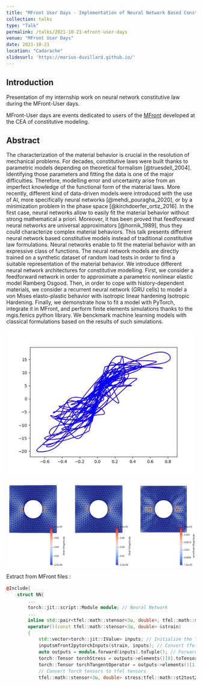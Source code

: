```yaml
---
title: "MFront User Days - Implementation of Neural Network Based Constitutive Models"
collection: talks
type: "Talk"
permalink: /talks/2021-10-21-mfront-user-days
venue: "MFront User Days"
date: 2021-10-21
location: "Cadarache"
slidesurl: 'https://marius-duvillard.github.io/'
---
```


## Introduction

Presentation of my internship work on neural network constitutive law during the MFront-User days.

MFront-User days are events dedicated to users of the [MFront](https://thelfer.github.io/tfel/web/index.html) developed at the CEA of constitutive modeling.

## Abstract

The characterization of the material behavior is crucial in the resolution of mechanical problems. For decades, constitutive laws were built thanks to parametric models depending on theoretical formalism [@truesdell_2004]. Identifying those parameters and fitting the data is one of the major difficulties. Therefore, modelling error and uncertainty arise from an imperfect knowledge of the functional form of the material laws. More recently, different kind of data-driven models were introduced with the use of AI, more specifically neural networks [@mehdi_pouragha_2020], or by a minimization problem in the phase space [@kirchdoerfer_ortiz_2016]. In the first case, neural networks allow to easily fit the material behavior without strong mathematical a priori. Moreover, it has been proved that feedforward neural networks are universal approximators [@hornik_1989], thus they could characterize complex material behaviors. This talk presents different neural network based constitutive models instead of traditional constitutive law formulations. Neural networks enable to fit the material behavior with an expressive class of functions. The neural network models are directly trained on a synthetic dataset of random load tests in order to find a suitable representation of the material behavior. We introduce different neural network architectures for constitutive modelling. First, we consider a feedforward network in order to approximate a parametric nonlinear elastic model Ramberg Osgood. Then, in order to cope with history-dependent materials, we consider a recurrent neural network (GRU cells) to model a von Mises elasto-plastic behavior with isotropic linear hardening Isotropic Hardening. Finally, we demonstrate how to fit a model with PyTorch, integrate it in MFront, and perform finite elements simulations thanks to the mgis.fenics python library. We benckmark machine learning models with classical formulations based on the results of such simulations.

![($\varepsilon_{xx} , \sigma_{xx}$) projection. Reference solution in red perfectly overlayed by the model prediction in blue.](../images/exx-sxx-projection-Reference-solution-in-red-perfectly-overlayed-by-the-model_W640.jpg)

![Reference solution (left), model prediction (center), error representation of the strain eld (right)](../images/Reference-solution-left-model-prediction-center-error-representation-of-the-strain_W640.jpg)

Extract from MFront files :
```cpp
@Include{
    struct NN{
        ...
        torch::jit::script::Module module; // Neural Network
        ...
        inline std::pair<tfel::math::stensor<3u, double>, tfel::math::st2tost2<3u, double>>
        operator()(const tfel::math::stensor<3u, double> &strain)
        {
            std::vector<torch::jit::IValue> inputs; // Initialize the Torch 
            inputsmfront2pytorchInputs(strain, inputs); // Convert tfel tensor to Torch
            auto outputs = module.forward(inputs).toTuple(); // Forward evaluation of the model
            torch::Tensor torchStress = outputs->elements()[0].toTensor(); // Stress
            torch::Tensor torchTangentOperator = outputs->elements()[1].toTensor(); // Tangent op.
            // Convert Torch tensors to tfel tensors
            tfel::math::stensor<3u, double> stress;tfel::math::st2tost2<3u, double> tangentOperator;pytorchOutputs2mfront(torchStress, torchTangentOperator, stress, tangentOperator);return {stress, tangentOperator}}}} 
```

